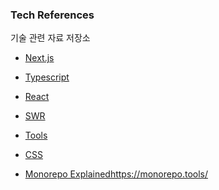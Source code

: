 ### Tech References

기술 관련 자료 저장소

- [Next.js](nextjs/README.md)
- [Typescript](typescript/README.md)
- [React](react/README.md)
- [SWR](swr/README.md)
- [Tools](tools/README.md)
- [CSS](css/README.md)

- [Monorepo Explained](https://monorepo.tools/)https://monorepo.tools/
